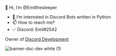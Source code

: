  👋 Hi, I’m @Emilthesleeper
- 👀 I’m interested in Discord Bots written in Python
- 📫 How to reach me?
- ✅ Discord: Emil#2542

Owner of [Discord Development](https://github.com/DiscordDevelopment/)

![banner-dsc-dev white (1)](https://user-images.githubusercontent.com/91831917/175806430-956ed0f1-4b32-4495-8847-0557086c1727.png)
